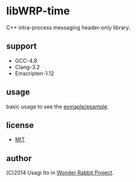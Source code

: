 # libWRP-time

C++ intra-process messaging header-only library.

## support

- GCC-4.8
- Clang-3.2
- Emscripten-1.12

## usage

basic usage to see the [exmaple/example](example/example).

## license

- [MIT](LICENSE)

## author

(C)2014 Usagi Ito in [Wonder Rabbit Project](http://www.WonderRabbitProject.net/).
